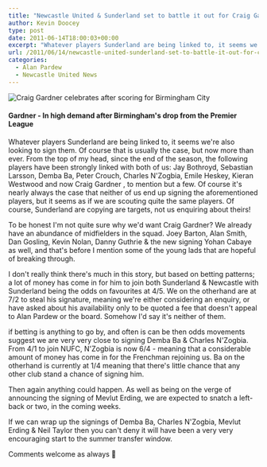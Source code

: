 ```yaml
---
title: "Newcastle United & Sunderland set to battle it out for Craig Gardner"
author: Kevin Doocey
type: post
date: 2011-06-14T18:00:03+00:00
excerpt: "Whatever players Sunderland are being linked to, it seems we're also looking to sign them. Of course that is usually the case, but now.."
url: /2011/06/14/newcastle-united-sunderland-set-to-battle-it-out-for-craig-gardner/
categories:
  - Alan Pardew
  - Newcastle United News
---
```


![Craig Gardner celebrates after scoring for Birmingham City](https://www.tynetime.com/wp-content/uploads/2011/06/Craig-Gardner-Birmingham-City.jpg "Craig-Gardner-Birmingham-City")

#### Gardner - In high demand after Birmingham's drop from the Premier League

Whatever players Sunderland are being linked to, it seems we're also looking to sign them. Of course that is usually the case, but now more than ever. From the top of my head, since the end of the season, the following players have been strongly linked with both of us: Jay Bothroyd, Sebastian Larsson, Demba Ba, Peter Crouch, Charles N'Zogbia, Emile Heskey, Kieran Westwood and now Craig Gardner , to mention but a few. Of course it's nearly always the case that neither of us end up signing the aforementioned players, but it seems as if we are scouting quite the same players. Of course, Sunderland are copying are targets, not us enquiring about theirs!

To be honest I'm not quite sure why we'd want Craig Gardner? We already have an abundance of midfielders in the squad. Joey Barton, Alan Smith, Dan Gosling, Kevin Nolan, Danny Guthrie & the new signing Yohan Cabaye as well, and that's before I mention some of the young lads that are hopeful of breaking through.

I don't really think there's much in this story, but based on betting patterns; a lot of money has come in for him to join both Sunderland & Newcastle with Sunderland being the odds on favourites at 4/5. We on the otherhand are at 7/2 to steal his signature, meaning we're either considering an enquiry, or have asked about his availability only to be quoted a fee that doesn't appeal to Alan Pardew or the board. Somehow I'd say it's neither of them.

if betting is anything to go by, and often is can be then odds movements suggest we are very very close to signing Demba Ba & Charles N'Zogbia. From 4/1 to join NUFC, N'Zogbia is now 6/4 - meaning that a considerable amount of money has come in for the Frenchman rejoining us. Ba on the otherhand is currently at 1/4 meaning that there's little chance that any other club stand a chance of signing him.

Then again anything could happen. As well as being on the verge of announcing the signing of Mevlut Erding, we are expected to snatch a left-back or two, in the coming weeks.

If we can wrap up the signings of Demba Ba, Charles N'Zogbia, Mevlut Erding & Neil Taylor then you can't deny it will have been a very very encouraging start to the summer transfer window.

Comments welcome as always 🙂
